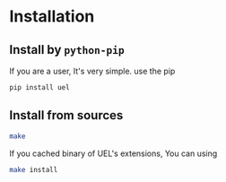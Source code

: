 # Installation

## Install by `python-pip`
If you are a user, It's very simple. use the pip
```bash
pip install uel
```

## Install from sources
```bash
make
```
If you cached binary of UEL's extensions, You can using
```bash
make install
```
